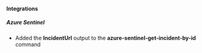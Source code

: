 
#### Integrations
##### Azure Sentinel
 - Added the **IncidentUrl** output to the **azure-sentinel-get-incident-by-id** command
